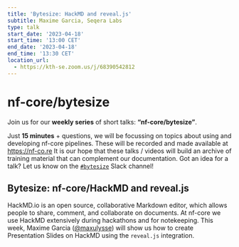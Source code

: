 ```yaml
---
title: 'Bytesize: HackMD and reveal.js'
subtitle: Maxime Garcia, Seqera Labs
type: talk
start_date: '2023-04-18'
start_time: '13:00 CET'
end_date: '2023-04-18'
end_time: '13:30 CET'
location_url:
  - https://kth-se.zoom.us/j/68390542812
---
```


# nf-core/bytesize

Join us for our **weekly series** of short talks: **“nf-core/bytesize”**.

Just **15 minutes** + questions, we will be focussing on topics about using and developing nf-core pipelines.
These will be recorded and made available at <https://nf-co.re>
It is our hope that these talks / videos will build an archive of training material that can complement our documentation. Got an idea for a talk? Let us know on the [`#bytesize`](https://nfcore.slack.com/channels/bytesize) Slack channel!

## Bytesize: nf-core/HackMD and reveal.js

HackMD.io is an open source, collaborative Markdown editor, which allows people to share, comment, and collaborate on documents. At nf-core we use HackMD extensively during hackathons and for notekeeping.
This week, Maxime Garcia ([@maxulysse](https://github.com/maxulysse)) will show us how to create Presentation Slides on HackMD using the `reveal.js` integration.
